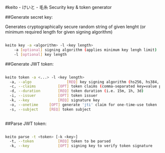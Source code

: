 #keito - けいと - 毛糸
Security key &amp; token generator

##Generate secret key:

Generates cryptographically secure random string of given lenght (or minimum required length for given signing algorithm)

```bash

keito key -a <algorithm> -l <key length>
    -a [optional] signing algorithm (applies minimum key lengh limit) 
    -l [optional] key length

```

##Generate JWT token:

```bash

keito token -a <...> -l <key length>
  -a, --algo 				[REQ] key signing algorithm (hs256, hs384, hs512)
  -c, --claims 			[OPT] token claims (comma-separated key=value pairs)
  -d, --duration    	[REQ] token duration (i.e. 15m, 1h, 3d)
  -i, --issuer     		[OPT] token issuer
  -k, --key				[REQ] signature key
  -o, --onetime		[OPT] generate 'jti' claim for one-time-use token
  -s, --subject		[REQ] token subject
  
```

##Parse JWT token:

```bash

keito parse -t <token> [-k <key>]
  -t, --token 			[REQ] token to be parsed
  -k, --key				[OPT] signing key to verify token signature
  
```
